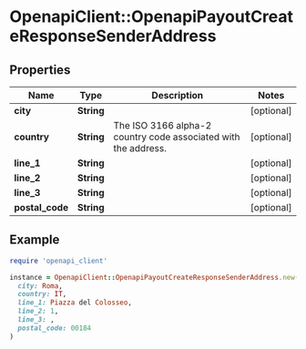 # OpenapiClient::OpenapiPayoutCreateResponseSenderAddress

## Properties

| Name | Type | Description | Notes |
| ---- | ---- | ----------- | ----- |
| **city** | **String** |  | [optional] |
| **country** | **String** | The ISO 3166 alpha-2 country code associated with the address. | [optional] |
| **line_1** | **String** |  | [optional] |
| **line_2** | **String** |  | [optional] |
| **line_3** | **String** |  | [optional] |
| **postal_code** | **String** |  | [optional] |

## Example

```ruby
require 'openapi_client'

instance = OpenapiClient::OpenapiPayoutCreateResponseSenderAddress.new(
  city: Roma,
  country: IT,
  line_1: Piazza del Colosseo,
  line_2: 1,
  line_3: ,
  postal_code: 00184
)
```

